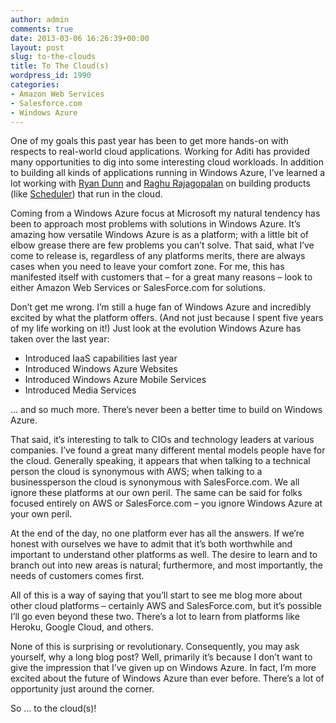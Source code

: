 ```yaml
---
author: admin
comments: true
date: 2013-03-06 16:26:39+00:00
layout: post
slug: to-the-clouds
title: To The Cloud(s)
wordpress_id: 1990
categories:
- Amazon Web Services
- Salesforce.com
- Windows Azure
---
```


One of my goals this past year has been to get more hands-on with respects to real-world cloud applications. Working for Aditi has provided many opportunities to dig into some interesting cloud workloads. In addition to building all kinds of applications running in Windows Azure, I’ve learned a lot working with [Ryan Dunn](http://dunnry.com/blog/) and [Raghu Rajagopalan](http://niftybits.wordpress.com/) on building products (like [Scheduler](http://www.windowsazure.com/en-us/store/service/?id=53765649-ba4b-4fe2-a834-21b334b551e2)) that run in the cloud. 

Coming from a Windows Azure focus at Microsoft my natural tendency has been to approach most problems with solutions in Windows Azure. It’s amazing how versatile Windows Azure is as a platform; with a little bit of elbow grease there are few problems you can’t solve. That said, what I’ve come to release is, regardless of any platforms merits, there are always cases when you need to leave your comfort zone. For me, this has manifested itself with customers that – for a great many reasons – look to either Amazon Web Services or SalesForce.com for solutions. 

Don’t get me wrong. I’m still a huge fan of Windows Azure and incredibly excited by what the platform offers. (And not just because I spent five years of my life working on it!) Just look at the evolution Windows Azure has taken over the last year: 

  * Introduced IaaS capabilities last year
  * Introduced Windows Azure Websites
  * Introduced Windows Azure Mobile Services 
  * Introduced Media Services

… and so much more. There’s never been a better time to build on Windows Azure. 

That said, it’s interesting to talk to CIOs and technology leaders at various companies. I’ve found a great many different mental models people have for the cloud. Generally speaking, it appears that when talking to a technical person the cloud is synonymous with AWS; when talking to a businessperson the cloud is synonymous with SalesForce.com. We all ignore these platforms at our own peril. The same can be said for folks focused entirely on AWS or SalesForce.com – you ignore Windows Azure at your own peril. 

At the end of the day, no one platform ever has all the answers. If we’re honest with ourselves we have to admit that it’s both worthwhile and important to understand other platforms as well. The desire to learn and to branch out into new areas is natural; furthermore, and most importantly, the needs of customers comes first. 

All of this is a way of saying that you’ll start to see me blog more about other cloud platforms – certainly AWS and SalesForce.com, but it’s possible I’ll go even beyond these two. There’s a lot to learn from platforms like Heroku, Google Cloud, and others. 

None of this is surprising or revolutionary. Consequently, you may ask yourself, why a long blog post? Well, primarily it’s because I don’t want to give the impression that I’ve given up on Windows Azure. In fact, I’m more excited about the future of Windows Azure than ever before. There’s a lot of opportunity just around the corner. 

So … to the cloud(s)!
